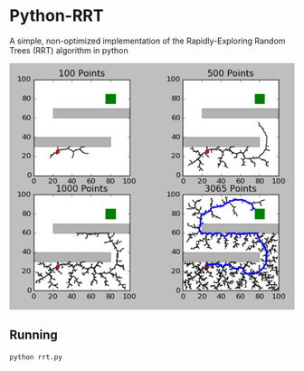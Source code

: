 # Python-RRT
A simple, non-optimized implementation of the Rapidly-Exploring Random Trees (RRT) algorithm in python

![Results](images/screenshot.PNG)

## Running
```
python rrt.py
```